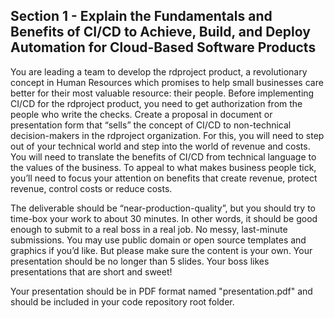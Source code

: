 ## Section 1 - Explain the Fundamentals and Benefits of CI/CD to Achieve, Build, and Deploy Automation for Cloud-Based Software Products

You are leading a team to develop the rdproject product, a revolutionary concept in Human Resources which promises to help small businesses care better for their most valuable resource: their people. Before implementing CI/CD for the rdproject product, you need to get authorization from the people who write the checks. Create a proposal in document or presentation form that “sells” the concept of CI/CD to non-technical decision-makers in the rdproject organization. For this, you will need to step out of your technical world and step into the world of revenue and costs. You will need to translate the benefits of CI/CD from technical language to the values of the business. To appeal to what makes business people tick, you’ll need to focus your attention on benefits that create revenue, protect revenue, control costs or reduce costs.

The deliverable should be “near-production-quality”, but you should try to time-box your work to about 30 minutes. In other words, it should be good enough to submit to a real boss in a real job. No messy, last-minute submissions. You may use public domain or open source templates and graphics if you’d like. But please make sure the content is your own. Your presentation should be no longer than 5 slides. Your boss likes presentations that are short and sweet!

Your presentation should be in PDF format named "presentation.pdf" and should be included in your code repository root folder. 
